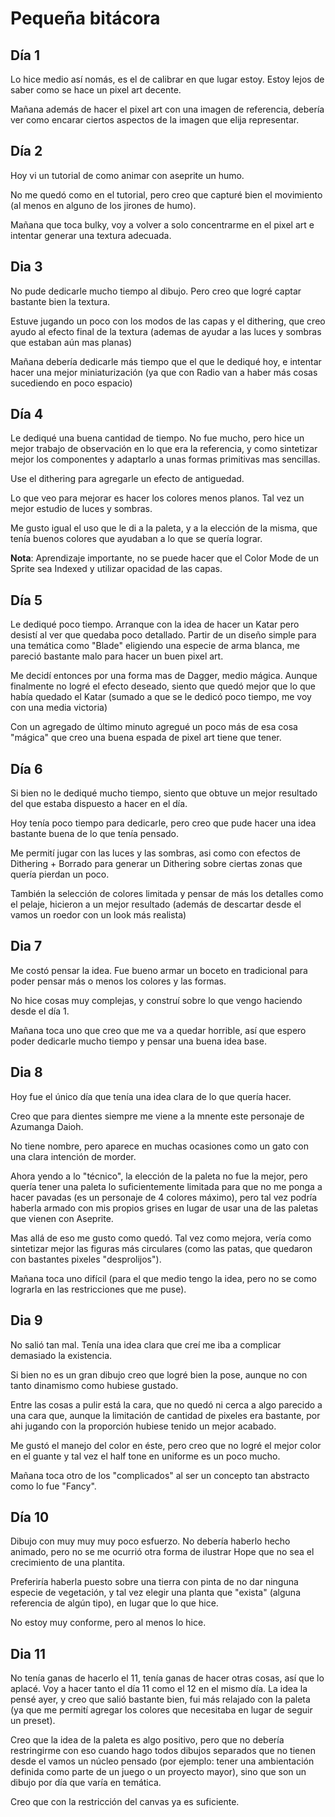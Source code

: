 # Pequeña bitácora

## Día 1

Lo hice medio así nomás, es el de calibrar en que lugar estoy. Estoy lejos de saber como se hace un pixel art decente.

Mañana además de hacer el pixel art con una imagen de referencia, debería ver como encarar ciertos aspectos de la imagen que elija representar.

## Día 2

Hoy vi un tutorial de como animar con aseprite un humo.

No me quedó como en el tutorial, pero creo que capturé bien el movimiento (al menos en alguno de los jirones de humo).

Mañana que toca bulky, voy a volver a solo concentrarme en el pixel art e intentar generar una textura adecuada.

## Dia 3

No pude dedicarle mucho tiempo al dibujo. Pero creo que logré captar bastante bien la textura.

Estuve jugando un poco con los modos de las capas y el dithering, que creo ayudo al efecto final de la textura (ademas de ayudar a las luces y sombras que estaban aún mas planas)

Mañana debería dedicarle más tiempo que el que le dediqué hoy, e intentar hacer una mejor miniaturización (ya que con Radio van a haber más cosas sucediendo en poco espacio)


## Día 4

Le dediqué una buena cantidad de tiempo. No fue mucho, pero hice un mejor trabajo de observación en lo que era la referencia, y como sintetizar mejor los componentes y adaptarlo a unas formas primitivas mas sencillas.

Use el dithering para agregarle un efecto de antiguedad.

Lo que veo para mejorar es hacer los colores menos planos. Tal vez un mejor estudio de luces y sombras.

Me gusto igual el uso que le di a la paleta, y a la elección de la misma, que tenía buenos colores que ayudaban a lo que se quería lograr.

**Nota**: Aprendizaje importante, no se puede hacer que el Color Mode de un Sprite sea Indexed y utilizar opacidad de las capas.

## Día 5

Le dediqué poco tiempo. Arranque con la idea de hacer un Katar pero desistí al ver que quedaba poco detallado. Partir de un diseño simple para una temática como "Blade" eligiendo una especie de arma blanca, me pareció bastante malo para hacer un buen pixel art.

Me decidí entonces por una forma mas de Dagger, medio mágica. Aunque finalmente no logré el efecto deseado, siento que quedó mejor que lo que había quedado el Katar (sumado a que se le dedicó poco tiempo, me voy con una media victoria)

Con un agregado de último minuto agregué un poco más de esa cosa "mágica" que creo una buena espada de pixel art tiene que tener.

## Día 6

Si bien no le dediqué mucho tiempo, siento que obtuve un mejor resultado del que estaba dispuesto a hacer en el día.

Hoy tenía poco tiempo para dedicarle, pero creo que pude hacer una idea bastante buena de lo que tenía pensado.

Me permití jugar con las luces y las sombras, asi como con efectos de Dithering + Borrado para generar un Dithering sobre ciertas zonas que quería pierdan un poco.

También la selección de colores limitada y pensar de más los detalles como el pelaje, hicieron a un mejor resultado (además de descartar desde el vamos un roedor con un look más realista)

## Dia 7

Me costó pensar la idea. Fue bueno armar un boceto en tradicional para poder pensar más o menos los colores y las formas.

No hice cosas muy complejas, y construí sobre lo que vengo haciendo desde el día 1.

Mañana toca uno que creo que me va a quedar horrible, así que espero poder dedicarle mucho tiempo y pensar una buena idea base.

## Dia 8

Hoy fue el único día que tenía una idea clara de lo que quería hacer.

Creo que para dientes siempre me viene a la mnente este personaje de Azumanga Daioh.

No tiene nombre, pero aparece en muchas ocasiones como un gato con una clara intención de morder.

Ahora yendo a lo "técnico", la elección de la paleta no fue la mejor, pero quería tener una paleta lo suficientemente limitada para que no me ponga a hacer pavadas (es un personaje de 4 colores máximo), pero tal vez podría haberla armado con mis propios grises en lugar de usar una de las paletas que vienen con Aseprite.

Mas allá de eso me gusto como quedó. Tal vez como mejora, vería como sintetizar mejor las figuras más circulares (como las patas, que quedaron con bastantes pixeles "desprolijos").

Mañana toca uno difícil (para el que medio tengo la idea, pero no se como lograrla en las restricciones que me puse).

## Dia 9

No salió tan mal. Tenía una idea clara que creí me iba a complicar demasiado la existencia.

Si bien no es un gran dibujo creo que logré bien la pose, aunque no con tanto dinamismo como hubiese gustado.

Entre las cosas a pulir está la cara, que no quedó ni cerca a algo parecido a una cara que, aunque la limitación de cantidad de pixeles era bastante, por ahi jugando con la proporción hubiese tenido un mejor acabado.

Me gustó el manejo del color en éste, pero creo que no logré el mejor color en el guante y tal vez el half tone en uniforme es un poco mucho.

Mañana toca otro de los "complicados" al ser un concepto tan abstracto como lo fue "Fancy".

## Día 10

Dibujo con muy muy muy poco esfuerzo. No debería haberlo hecho animado, pero no se me ocurrió otra forma de ilustrar Hope que no sea el crecimiento de una plantita.

Preferiría haberla puesto sobre una tierra con pinta de no dar ninguna especie de vegetación, y tal vez elegir una planta que "exista" (alguna referencia de algún tipo), en lugar que lo que hice.

No estoy muy conforme, pero al menos lo hice.

## Dia 11

No tenía ganas de hacerlo el 11, tenía ganas de hacer otras cosas, así que lo aplacé. Voy a hacer tanto el día 11 como el 12 en el mismo día.
La idea la pensé ayer, y creo que salió bastante bien, fui más relajado con la paleta (ya que me permití agregar los colores que necesitaba en lugar de seguir un preset).

Creo que la idea de la paleta es algo positivo, pero que no debería restringirme con eso cuando hago todos dibujos separados que no tienen desde el vamos un núcleo pensado (por ejemplo: tener una ambientación definida como parte de un juego o un proyecto mayor), sino que son un dibujo por día que varía en temática.

Creo que con la restricción del canvas ya es suficiente.
